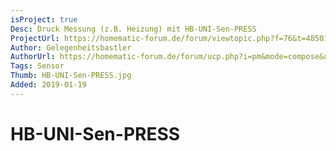 ```yaml
---
isProject: true
Desc: Druck Messung (z.B. Heizung) mit HB-UNI-Sen-PRESS
ProjectUrl: https://homematic-forum.de/forum/viewtopic.php?f=76&t=48501
Author: Gelegenheitsbastler
AuthorUrl: https://homematic-forum.de/forum/ucp.php?i=pm&mode=compose&u=20394
Tags: Sensor
Thumb: HB-UNI-Sen-PRESS.jpg
Added: 2019-01-19
---
```


# HB-UNI-Sen-PRESS


